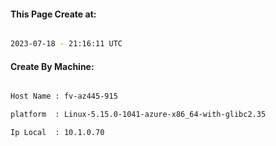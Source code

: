 
   
#### This Page Create at:

```bash

2023-07-18 - 21:16:11 UTC

```

#### Create By Machine:

```bash

Host Name : fv-az445-915

platform  : Linux-5.15.0-1041-azure-x86_64-with-glibc2.35

Ip Local  : 10.1.0.70

```

